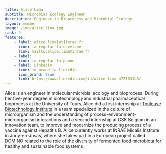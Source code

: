 ```yaml
---
title: Alice Lima
subtitle: Microbial Ecology Engineer
description: Engineer in Bioprocess and Microbial Ecology
layout: member
image: /img/alice_lima.jpg
rank: 9
features:
    - label: alice.lima[at]inrae.fr
      icon: fa-regular fa-envelope
      link: mailto:alice.lima@inrae.fr
    - label: 
      icon: fa-regular fa-phone
    - label: Linkedin
      icon: fa-brand fa-linkedin
      icon_brand: true
      link: https://www.linkedin.com/in/alice-lima-b725031b8/
---
```


Alice is an engineer in molecular microbial ecology and bioprocess. 
During her five-year degree in biotechnology and industrial pharmaceutical bioprocess at the University of Tours, Alice did a first internship at [Toulouse Biotechnology Institute](https://www.toulouse-biotechnology-institute.fr/) in a team specialized in the culture of microorganism and the understanding of process-environment-microorganism interactions and a second internship at GSK Belgium in an innovation team, to improve and modernize the producing process of a vaccine against Hepatitis B. 
Alice currently works at INRAE Micalis Institute in Jouy-en-Josas, where she takes part in a European project called [DOMINO](http://fme.micalis.fr/projects/domino/) related to the role of the diversity of fermented food microbiota for healthy and sustainable food systems.



